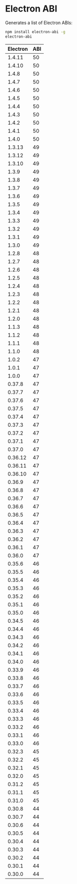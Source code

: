 # Electron ABI

Generates a list of Electron ABIs:
```bash
npm install electron-abi -g
electron-abi
```

Electron | ABI
---------|------
1.4.11 | 50
1.4.10 | 50
1.4.8 | 50
1.4.7 | 50
1.4.6 | 50
1.4.5 | 50
1.4.4 | 50
1.4.3 | 50
1.4.2 | 50
1.4.1 | 50
1.4.0 | 50
1.3.13 | 49
1.3.12 | 49
1.3.10 | 49
1.3.9 | 49
1.3.8 | 49
1.3.7 | 49
1.3.6 | 49
1.3.5 | 49
1.3.4 | 49
1.3.3 | 49
1.3.2 | 49
1.3.1 | 49
1.3.0 | 49
1.2.8 | 48
1.2.7 | 48
1.2.6 | 48
1.2.5 | 48
1.2.4 | 48
1.2.3 | 48
1.2.2 | 48
1.2.1 | 48
1.2.0 | 48
1.1.3 | 48
1.1.2 | 48
1.1.1 | 48
1.1.0 | 48
1.0.2 | 47
1.0.1 | 47
1.0.0 | 47
0.37.8 | 47
0.37.7 | 47
0.37.6 | 47
0.37.5 | 47
0.37.4 | 47
0.37.3 | 47
0.37.2 | 47
0.37.1 | 47
0.37.0 | 47
0.36.12 | 47
0.36.11 | 47
0.36.10 | 47
0.36.9 | 47
0.36.8 | 47
0.36.7 | 47
0.36.6 | 47
0.36.5 | 47
0.36.4 | 47
0.36.3 | 47
0.36.2 | 47
0.36.1 | 47
0.36.0 | 47
0.35.6 | 46
0.35.5 | 46
0.35.4 | 46
0.35.3 | 46
0.35.2 | 46
0.35.1 | 46
0.35.0 | 46
0.34.5 | 46
0.34.4 | 46
0.34.3 | 46
0.34.2 | 46
0.34.1 | 46
0.34.0 | 46
0.33.9 | 46
0.33.8 | 46
0.33.7 | 46
0.33.6 | 46
0.33.5 | 46
0.33.4 | 46
0.33.3 | 46
0.33.2 | 46
0.33.1 | 46
0.33.0 | 46
0.32.3 | 45
0.32.2 | 45
0.32.1 | 45
0.32.0 | 45
0.31.2 | 45
0.31.1 | 45
0.31.0 | 45
0.30.8 | 44
0.30.7 | 44
0.30.6 | 44
0.30.5 | 44
0.30.4 | 44
0.30.3 | 44
0.30.2 | 44
0.30.1 | 44
0.30.0 | 44
